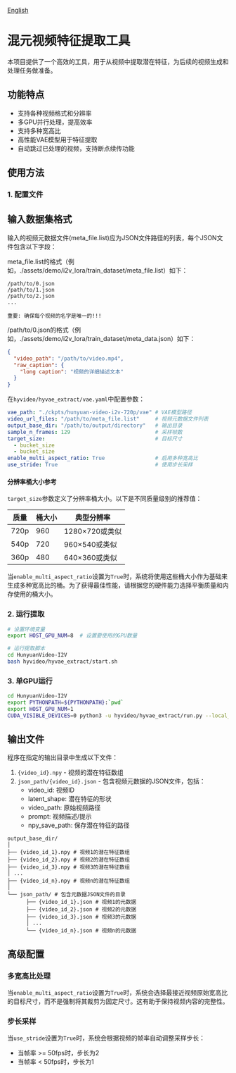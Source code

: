 [English](./README.md)

# 混元视频特征提取工具

本项目提供了一个高效的工具，用于从视频中提取潜在特征，为后续的视频生成和处理任务做准备。

## 功能特点

- 支持各种视频格式和分辨率
- 多GPU并行处理，提高效率
- 支持多种宽高比
- 高性能VAE模型用于特征提取
- 自动跳过已处理的视频，支持断点续传功能

## 使用方法

### 1. 配置文件

## 输入数据集格式

输入的视频元数据文件(meta_file.list)应为JSON文件路径的列表，每个JSON文件包含以下字段：

meta_file.list的格式（例如，./assets/demo/i2v_lora/train_dataset/meta_file.list）如下：
```
/path/to/0.json
/path/to/1.json
/path/to/2.json
...
```

`重要: 确保每个视频的名字是唯一的!!!`

/path/to/0.json的格式（例如，./assets/demo/i2v_lora/train_dataset/meta_data.json）如下：
```json
{
  "video_path": "/path/to/video.mp4",
  "raw_caption": {
    "long caption": "视频的详细描述文本"
  }
}
```

在`hyvideo/hyvae_extract/vae.yaml`中配置参数：

```yaml
vae_path: "./ckpts/hunyuan-video-i2v-720p/vae" # VAE模型路径
video_url_files: "/path/to/meta_file.list"     # 视频元数据文件列表
output_base_dir: "/path/to/output/directory"   # 输出目录
sample_n_frames: 129                           # 采样帧数
target_size:                                   # 目标尺寸
  - bucket_size
  - bucket_size
enable_multi_aspect_ratio: True                # 启用多种宽高比
use_stride: True                               # 使用步长采样
```

#### 分辨率桶大小参考

`target_size`参数定义了分辨率桶大小。以下是不同质量级别的推荐值：

| 质量 | 桶大小 | 典型分辨率 |
|---------|-------------|-------------------|
| 720p    | 960         | 1280×720或类似 |
| 540p    | 720         | 960×540或类似 |
| 360p    | 480         | 640×360或类似 |

当`enable_multi_aspect_ratio`设置为`True`时，系统将使用这些桶大小作为基础来生成多种宽高比的桶。为了获得最佳性能，请根据您的硬件能力选择平衡质量和内存使用的桶大小。

### 2. 运行提取

```bash
# 设置环境变量
export HOST_GPU_NUM=8  # 设置要使用的GPU数量

# 运行提取脚本
cd HunyuanVideo-I2V
bash hyvideo/hyvae_extract/start.sh
```

### 3. 单GPU运行

```bash
cd HunyuanVideo-I2V
export PYTHONPATH=${PYTHONPATH}:`pwd`
export HOST_GPU_NUM=1
CUDA_VISIBLE_DEVICES=0 python3 -u hyvideo/hyvae_extract/run.py --local_rank 0 --config 'hyvideo/hyvae_extract/vae.yaml'
```

## 输出文件

程序在指定的输出目录中生成以下文件：

1. `{video_id}.npy` - 视频的潜在特征数组
2. `json_path/{video_id}.json` - 包含视频元数据的JSON文件，包括：
   - video_id: 视频ID
   - latent_shape: 潜在特征的形状
   - video_path: 原始视频路径
   - prompt: 视频描述/提示
   - npy_save_path: 保存潜在特征的路径


```
output_base_dir/
│
├── {video_id_1}.npy # 视频1的潜在特征数组
├── {video_id_2}.npy # 视频2的潜在特征数组
├── {video_id_3}.npy # 视频3的潜在特征数组
│ ...
├── {video_id_n}.npy # 视频n的潜在特征数组
│
└── json_path/ # 包含元数据JSON文件的目录
      ├── {video_id_1}.json # 视频1的元数据
      ├── {video_id_2}.json # 视频2的元数据
      ├── {video_id_3}.json # 视频3的元数据
      │ ...
      └── {video_id_n}.json # 视频n的元数据
```

## 高级配置

### 多宽高比处理

当`enable_multi_aspect_ratio`设置为`True`时，系统会选择最接近视频原始宽高比的目标尺寸，而不是强制将其裁剪为固定尺寸。这有助于保持视频内容的完整性。

### 步长采样

当`use_stride`设置为`True`时，系统会根据视频的帧率自动调整采样步长：
- 当帧率 >= 50fps时，步长为2
- 当帧率 < 50fps时，步长为1 